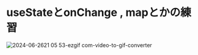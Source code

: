 # useStateとonChange , mapとかの練習
![2024-06-2621 05 53-ezgif com-video-to-gif-converter](https://github.com/torihazi/react_trash_1/assets/71245205/3288e738-8ab7-4ecb-abb9-3aabbfa9ba24)
